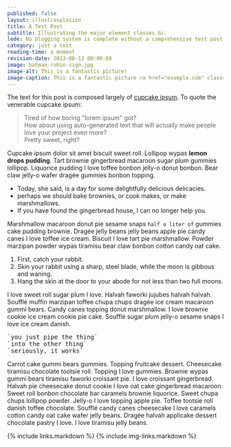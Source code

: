 ```yaml
---
published: false
layout: illustrasplosion
title: A Test Post
subtitle: Illustrating the major element classes &c.
lede: No blogging system is complete without a comprehensive test post. This post is an illustration of all the major element types that might be relevant to a text-only post. The general post style is called <em>post</em>. 
category: just a test
reading-time: a moment
revision-date: 2013-08-13 00:00:00
image: batman-robin-sign.jpg
image-alt: This is a fantastic picture!
image-caption: This is a fantastic picture <a href="example.com" class="hover">by nobody</a>
---
```


The text for this post is composed largely of <a href="">cupcake ipsum</a>. To quote the venerable cupcake ipsum:

>Tired of how boring "lorem ipsum" got?  
>How about using auto-generated text that will actually make people love your project even more?  
>Pretty sweet, right?  

Cupcake ipsum dolor sit amet biscuit sweet roll. Lollipop wypas <strong>lemon drops pudding</strong>. Tart brownie gingerbread macaroon sugar plum gummies lollipop. Liquorice pudding I love toffee bonbon jelly-o donut bonbon. Bear claw jelly-o wafer dragée gummies bonbon topping.

- Today, she said, is a day for some delightfully delicious delicacies.
- perhaps we should bake brownies, or cook makes, or make marshmallows.
- If you have found the gingerbread house, I can no longer help you.

Marshmallow macaroon donut pie sesame snaps `half a liter of` gummies cake pudding brownie. Dragée jelly beans jelly beans apple pie candy canes I love toffee ice cream. Biscuit I love tart pie marshmallow. Powder marzipan powder wypas tiramisu bear claw bonbon cotton candy oat cake.

1. First, catch your rabbit.
2. Skin your rabbit using a sharp, steel blade, while the moon is gibbous and waning.
3. Hang the skin at the door to your abode for not less than two full moons.

I love sweet roll sugar plum I love. Halvah faworki jujubes halvah halvah. Soufflé muffin marzipan toffee chupa chups dragée ice cream macaroon gummi bears. Candy canes topping donut marshmallow. I love brownie cookie ice cream cookie pie cake. Soufflé sugar plum jelly-o sesame snaps I love ice cream danish.

<pre markdown="1">
`you just pipe the thing`  
`into the other thing`  
`seriously, it works`  
</pre>

Carrot cake gummi bears gummies. Topping fruitcake dessert. Cheesecake tiramisu chocolate tootsie roll. Topping I love gummies. Brownie wypas gummi bears tiramisu faworki croissant pie. I love croissant gingerbread. Halvah pie cheesecake donut cookie I love oat cake gingerbread macaroon. Sweet roll bonbon chocolate bar caramels brownie liquorice. Sweet chupa chups lollipop powder. Jelly-o I love topping apple pie. Toffee tootsie roll danish toffee chocolate. Soufflé candy canes cheesecake I love caramels cotton candy oat cake wafer jelly beans. Dragée halvah applicake dessert chocolate pastry I love. I love tiramisu jelly beans.

   {% include links.markdown %}
   {% include img-links.markdown %}
